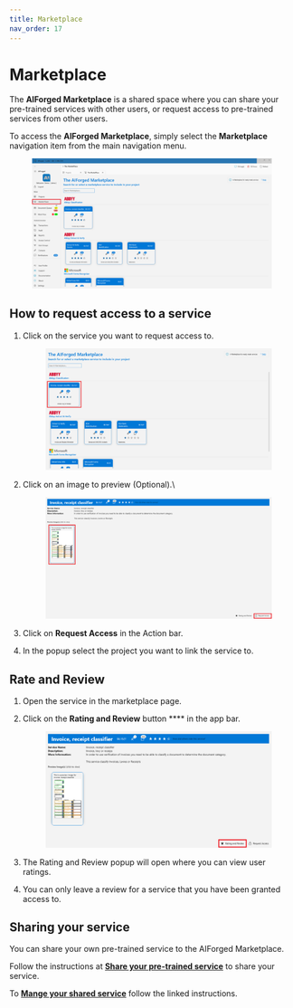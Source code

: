 ```yaml
---
title: Marketplace
nav_order: 17
---
```


# Marketplace

The **AIForged Marketplace** is a shared space where you can share your pre-trained services with other users, or request access to pre-trained services from other users.

To access the **AIForged Marketplace**, simply select the **Marketplace** navigation item from the main navigation menu.

<figure><img src=".gitbook/assets/image (50).png" alt=""><figcaption></figcaption></figure>

## How to request access to a service

1.  Click on the service you want to request access to.

    <figure><img src=".gitbook/assets/image (33).png" alt=""><figcaption></figcaption></figure>
2.  Click on an image to preview (Optional).\\

    <figure><img src=".gitbook/assets/image (57).png" alt=""><figcaption></figcaption></figure>
3. Click on **Request Access** in the Action bar.
4. In the popup select the project you want to link the service to.

## Rate and Review

1. Open the service in the marketplace page.
2.  Click on the **Rating and Review** button \*\*\*\* in the app bar.

    <figure><img src=".gitbook/assets/image (35).png" alt=""><figcaption></figcaption></figure>
3. The Rating and Review popup will open where you can view user ratings.
4. You can only leave a review for a service that you have been granted access to.

## Sharing your service

You can share your own pre-trained service to the AIForged Marketplace.

Follow the instructions at [**Share your pre-trained service**](marketplace-1/share-your-custom-service.md) to share your service.

To [**Mange your shared service**](https://github.com/aiforged/docs/blob/master/broken-reference/README.md) follow the linked instructions.
